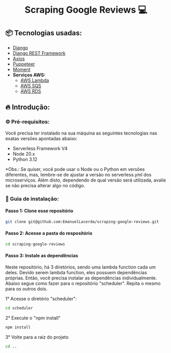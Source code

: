 <h1 align="center" style="font-weight: bold;">Scraping Google Reviews 💻</h1>


<h2>📦 Tecnologias usadas:</h2>

- [Django](https://www.djangoproject.com/)
- [Django REST Framework](https://www.django-rest-framework.org/)
- [Axios](https://axios-http.com/)
- [Puppeteer](https://pptr.dev/)
- [Moment](https://momentjs.com/)
- **Serviços AWS:**
  - [AWS Lambda](https://docs.aws.amazon.com/lambda/)
  - [AWS SQS](https://docs.aws.amazon.com/sqs/)
  - [AWS RDS](https://docs.aws.amazon.com/rds/)

<h2>🔥 Introdução:</h2>

<h3>⚙️ Pré-requisitos:</h3>

Você precisa ter instalado na sua máquina as seguintes tecnologias nas exatas versões apontadas abaixo:
- Serverless Framework V4
- Node 20.x
- Python 3.12

*Obs.: Se quiser, você pode usar o Node ou o Python em versões diferentes, mas, lembre-se de ajustar a versão no serverless.yml dos microserviços. Além disto, dependendo de qual versão será utilizada, avalie se não precisa alterar algo no código.

<h3>🔨 Guia de instalação:</h3>

<h4>Passo 1: Clone esse repositório</h4>

```bash
git clone git@github.com:EmanuelLacerda/scraping-google-reviews.git
```

<h4>Passo 2: Acesse a pasta do respositório</h4>

```bash
cd scraping-google-reviews
```

<h4>Passo 3: Instale as dependências</h4>

Neste repositório, há 3 diretórios, sendo uma lambda function cada um deles. Devido serem lambda function, eles possuem dependências próprias. Então, você precisa instalar as dependências individualmente. Abaixo segue como fazer para o repositório "scheduler". Repita o mesmo para os outros dois.

1° Acesse o diretório "scheduler":

```bash
cd scheduler
```

2° Execute o "npm install"

```bash
npm install
```

3° Volte para a raiz do projeto

```bash
cd ..
```
